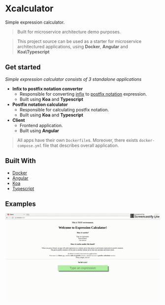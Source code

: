 # Xcalculator

Simple expression calculator.

> Built for microservice architecture demo purposes.

> This project source can be used as a starter for microservice architectured applications, using **Docker**, **Angular** and **Koa\Typescript**

## Get started

_Simple expression calculator consists of 3 standalone applications_

* **Infix to postfix notation converter**
  * Responsible for converting [infix](https://en.wikipedia.org/wiki/Infix_notation) to [postfix notation](https://en.wikipedia.org/wiki/Reverse_Polish_notation) expression.
  * Built using **Koa** and **Typescript**
* **Postfix notation calculator**
  * Responsible for calculating postfix notation.
  * Built using **Koa** and **Typescript**
* **Client**
  * Frontend application.
  * Built using **Angular**

> All apps have their own `Dockerfile`s.
> Moreover, there exists `docker-compose.yml` file that describes overall application.

## Built With

* [Docker](https://www.docker.com/community-edition)
* [Angular](https://angular.io/docs)
* [Koa](https://github.com/koajs/koa)
* [Typescript](https://www.typescriptlang.org/docs/home.html)

## Examples

![List and Search of heroes](./docs/preview.gif)
